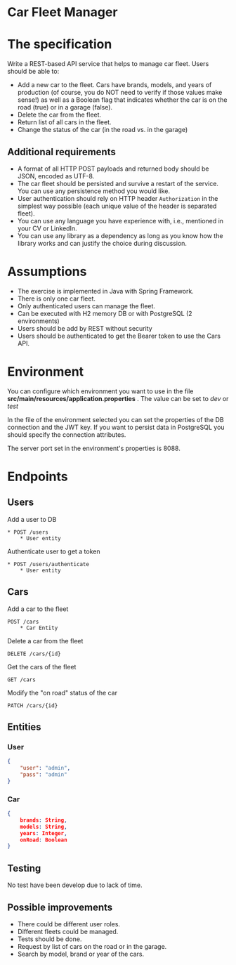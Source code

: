 # Car Fleet Manager

# The specification

Write a REST-based API service that helps to manage car fleet. Users should be able to:
* Add a new car to the fleet. Cars have brands, models, and years of production (of course, you do NOT need to verify if those values make sense!) as well as a Boolean flag that indicates whether the car is on the road (true) or in a garage (false).
* Delete the car from the fleet.
* Return list of all cars in the fleet.
* Change the status of the car (in the road vs. in the garage)

## Additional requirements

* A format of all HTTP POST payloads and returned body should be JSON, encoded as UTF-8.
* The car fleet should be persisted and survive a restart of the service. You can use any persistence method you would like.
* User authentication should rely on HTTP header `Authorization` in the simplest way possible (each unique value of the header is separated fleet).
* You can use any language you have experience with, i.e., mentioned in your CV or LinkedIn.
* You can use any library as a dependency as long as you know how the library works and can justify the choice during discussion.

# Assumptions
* The exercise is implemented in Java with Spring Framework.
* There is only one car fleet.
* Only authenticated users can manage the fleet.
* Can be executed with H2 memory DB or with PostgreSQL (2 environments)
* Users should be add by REST without security
* Users should be authenticated to get the Bearer token to use the Cars API.

# Environment
You can configure which environment you want to use in the file  __src/main/resources/application.properties__ . The value can be set to *dev* or *test*

In the file of the environment selected you can set the properties of the DB connection and the JWT key. If you want to persist data in PostgreSQL you should specify the connection attributes.

The server port set in the environment's properties is 8088.

# Endpoints

## Users

Add a user to DB

	* POST /users
		* User entity

Authenticate user to get a token

	* POST /users/authenticate
		* User entity

## Cars

Add a car to the fleet

	POST /cars 
		* Car Entity

Delete a car from the fleet
	
	DELETE /cars/{id}

Get the cars of the fleet
	
	GET /cars

Modify the "on road" status of the car

	PATCH /cars/{id}


## Entities

### User
```json
{
	"user": "admin",
	"pass": "admin"
}
```


### Car
```json
{
	brands: String,
	models: String,
	years: Integer,
	onRoad: Boolean
}
```

## Testing
No test have been develop due to lack of time.

## Possible improvements
* There could be different user roles.
* Different fleets could be managed.
* Tests should be done.
* Request by list of cars on the road or in the garage.
* Search by model, brand or year of the cars.
